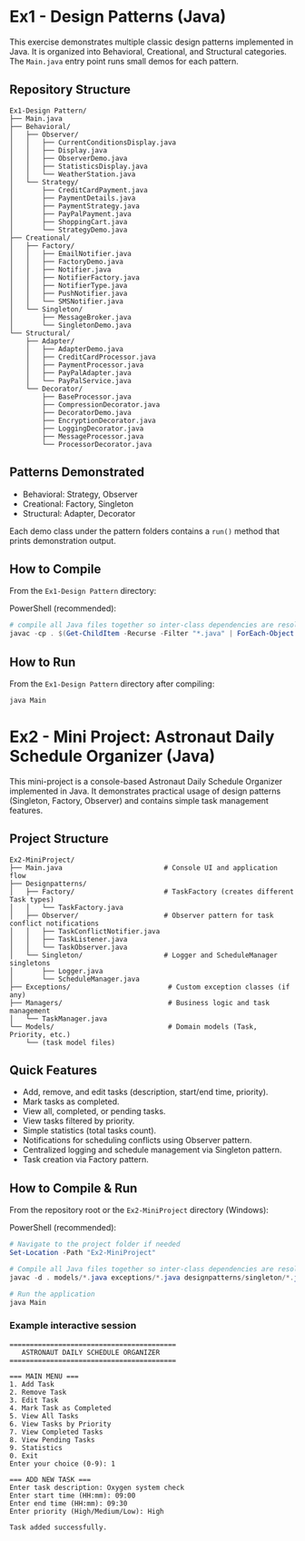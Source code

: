 # Ex1 - Design Patterns (Java)

This exercise demonstrates multiple classic design patterns implemented in Java. It is organized into Behavioral, Creational, and Structural categories. The `Main.java` entry point runs small demos for each pattern.

## Repository Structure
```
Ex1-Design Pattern/
├── Main.java
├── Behavioral/
│   ├── Observer/
│   │   ├── CurrentConditionsDisplay.java
│   │   ├── Display.java
│   │   ├── ObserverDemo.java
│   │   ├── StatisticsDisplay.java
│   │   └── WeatherStation.java
│   └── Strategy/
│       ├── CreditCardPayment.java
│       ├── PaymentDetails.java
│       ├── PaymentStrategy.java
│       ├── PayPalPayment.java
│       ├── ShoppingCart.java
│       └── StrategyDemo.java
├── Creational/
│   ├── Factory/
│   │   ├── EmailNotifier.java
│   │   ├── FactoryDemo.java
│   │   ├── Notifier.java
│   │   ├── NotifierFactory.java
│   │   ├── NotifierType.java
│   │   ├── PushNotifier.java
│   │   └── SMSNotifier.java
│   └── Singleton/
│       ├── MessageBroker.java
│       └── SingletonDemo.java
└── Structural/
    ├── Adapter/
    │   ├── AdapterDemo.java
    │   ├── CreditCardProcessor.java
    │   ├── PaymentProcessor.java
    │   ├── PayPalAdapter.java
    │   └── PayPalService.java
    └── Decorator/
        ├── BaseProcessor.java
        ├── CompressionDecorator.java
        ├── DecoratorDemo.java
        ├── EncryptionDecorator.java
        ├── LoggingDecorator.java
        ├── MessageProcessor.java
        └── ProcessorDecorator.java
```

## Patterns Demonstrated

- Behavioral: Strategy, Observer
- Creational: Factory, Singleton
- Structural: Adapter, Decorator

Each demo class under the pattern folders contains a `run()` method that prints demonstration output.

## How to Compile

From the `Ex1-Design Pattern` directory:

PowerShell (recommended):

```powershell
# compile all Java files together so inter-class dependencies are resolved
javac -cp . $(Get-ChildItem -Recurse -Filter "*.java" | ForEach-Object { $_.FullName })
```
## How to Run
From the `Ex1-Design Pattern` directory after compiling:

```cmd
java Main
```

# Ex2 - Mini Project: Astronaut Daily Schedule Organizer (Java)

This mini-project is a console-based Astronaut Daily Schedule Organizer implemented in Java. It demonstrates practical usage of design patterns (Singleton, Factory, Observer) and contains simple task management features.

## Project Structure 

```
Ex2-MiniProject/
├── Main.java                         # Console UI and application flow
├── Designpatterns/
│   ├── Factory/                      # TaskFactory (creates different Task types)
│   │   └── TaskFactory.java
│   ├── Observer/                     # Observer pattern for task conflict notifications
│   │   ├── TaskConflictNotifier.java
│   │   ├── TaskListener.java
│   │   └── TaskObserver.java
│   └── Singleton/                    # Logger and ScheduleManager singletons
│       ├── Logger.java
│       └── ScheduleManager.java
├── Exceptions/                        # Custom exception classes (if any)
├── Managers/                          # Business logic and task management
│   └── TaskManager.java
└── Models/                            # Domain models (Task, Priority, etc.)
    └── (task model files)
```

## Quick Features 

- Add, remove, and edit tasks (description, start/end time, priority).
- Mark tasks as completed.
- View all, completed, or pending tasks.
- View tasks filtered by priority.
- Simple statistics (total tasks count).
- Notifications for scheduling conflicts using Observer pattern.
- Centralized logging and schedule management via Singleton pattern.
- Task creation via Factory pattern.

## How to Compile & Run

From the repository root or the `Ex2-MiniProject` directory (Windows):

PowerShell (recommended):

```powershell
# Navigate to the project folder if needed
Set-Location -Path "Ex2-MiniProject"

# Compile all Java files together so inter-class dependencies are resolved
javac -d . models/*.java exceptions/*.java designpatterns/singleton/*.java designpatterns/factory/*.java designpatterns/observer/*.java managers/*.java Main.java

# Run the application
java Main
```


### Example interactive session
```
=========================================
   ASTRONAUT DAILY SCHEDULE ORGANIZER
=========================================

=== MAIN MENU ===
1. Add Task
2. Remove Task
3. Edit Task
4. Mark Task as Completed
5. View All Tasks
6. View Tasks by Priority
7. View Completed Tasks
8. View Pending Tasks
9. Statistics
0. Exit
Enter your choice (0-9): 1

=== ADD NEW TASK ===
Enter task description: Oxygen system check
Enter start time (HH:mm): 09:00
Enter end time (HH:mm): 09:30
Enter priority (High/Medium/Low): High

Task added successfully.
```

